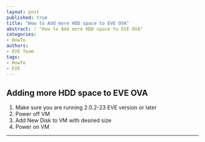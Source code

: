 ```yaml
---
layout: post
published: true
title: "How to Add more HDD space to EVE OVA"
abstract: ! "How to Add more HDD space to EVE OVA"
categories:
- HowTo
authors:
- EVE Team
tags:
- HowTo
- EVE
---
```


## Adding more HDD space to EVE OVA

1. Make sure you are running 2.0.2-23 EVE version or later
2. Power off VM
3. Add New Disk to VM with desired size
4. Power on VM

---
